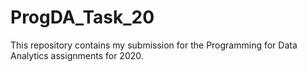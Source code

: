 # ProgDA_Task_20
This repository contains my submission for the Programming for Data Analytics assignments for 2020.
